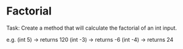 # Factorial

Task: Create a method that will calculate the factorial of an int input.

e.g. (int 5) -> returns 120
     (int -3) -> returns -6
     (int -4) -> returns 24